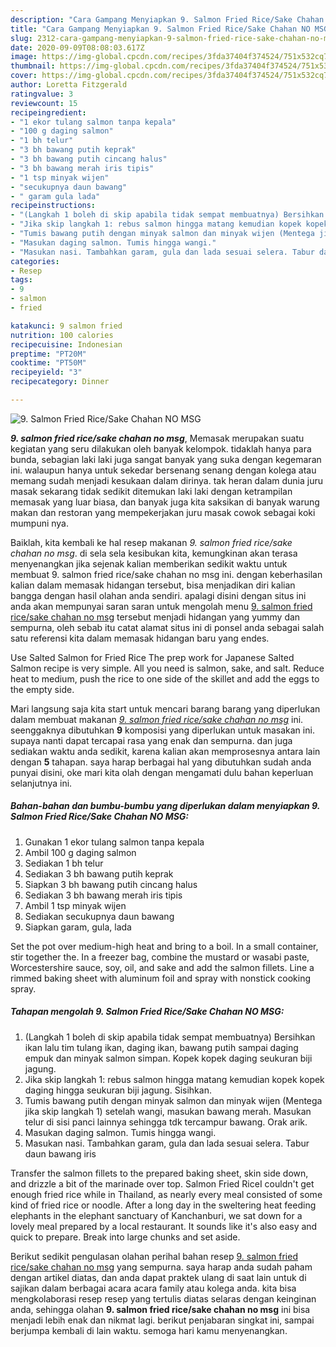 ```yaml
---
description: "Cara Gampang Menyiapkan 9. Salmon Fried Rice/Sake Chahan NO MSG yang Lezat"
title: "Cara Gampang Menyiapkan 9. Salmon Fried Rice/Sake Chahan NO MSG yang Lezat"
slug: 2312-cara-gampang-menyiapkan-9-salmon-fried-rice-sake-chahan-no-msg-yang-lezat
date: 2020-09-09T08:08:03.617Z
image: https://img-global.cpcdn.com/recipes/3fda37404f374524/751x532cq70/9-salmon-fried-ricesake-chahan-no-msg-foto-resep-utama.jpg
thumbnail: https://img-global.cpcdn.com/recipes/3fda37404f374524/751x532cq70/9-salmon-fried-ricesake-chahan-no-msg-foto-resep-utama.jpg
cover: https://img-global.cpcdn.com/recipes/3fda37404f374524/751x532cq70/9-salmon-fried-ricesake-chahan-no-msg-foto-resep-utama.jpg
author: Loretta Fitzgerald
ratingvalue: 3
reviewcount: 15
recipeingredient:
- "1 ekor tulang salmon tanpa kepala"
- "100 g daging salmon"
- "1 bh telur"
- "3 bh bawang putih keprak"
- "3 bh bawang putih cincang halus"
- "3 bh bawang merah iris tipis"
- "1 tsp minyak wijen"
- "secukupnya daun bawang"
- " garam gula lada"
recipeinstructions:
- "(Langkah 1 boleh di skip apabila tidak sempat membuatnya) Bersihkan ikan lalu tim tulang ikan, daging ikan, bawang putih sampai daging empuk dan minyak salmon simpan. Kopek kopek daging seukuran biji jagung."
- "Jika skip langkah 1: rebus salmon hingga matang kemudian kopek kopek daging hingga seukuran biji jagung. Sisihkan."
- "Tumis bawang putih dengan minyak salmon dan minyak wijen (Mentega jika skip langkah 1) setelah wangi, masukan bawang merah. Masukan telur di sisi panci lainnya sehingga tdk tercampur bawang. Orak arik."
- "Masukan daging salmon. Tumis hingga wangi."
- "Masukan nasi. Tambahkan garam, gula dan lada sesuai selera. Tabur daun bawang iris"
categories:
- Resep
tags:
- 9
- salmon
- fried

katakunci: 9 salmon fried 
nutrition: 100 calories
recipecuisine: Indonesian
preptime: "PT20M"
cooktime: "PT50M"
recipeyield: "3"
recipecategory: Dinner

---
```



![9. Salmon Fried Rice/Sake Chahan NO MSG](https://img-global.cpcdn.com/recipes/3fda37404f374524/751x532cq70/9-salmon-fried-ricesake-chahan-no-msg-foto-resep-utama.jpg)

<b><i>9. salmon fried rice/sake chahan no msg</i></b>, Memasak merupakan suatu kegiatan yang seru dilakukan oleh banyak kelompok. tidaklah hanya para bunda, sebagian laki laki juga sangat banyak yang suka dengan kegemaran ini. walaupun hanya untuk sekedar bersenang senang dengan kolega atau memang sudah menjadi kesukaan dalam dirinya. tak heran dalam dunia juru masak sekarang tidak sedikit ditemukan laki laki dengan ketrampilan memasak yang luar biasa, dan banyak juga kita saksikan di banyak warung makan dan restoran yang mempekerjakan juru masak cowok sebagai koki mumpuni nya.

Baiklah, kita kembali ke hal resep makanan <i>9. salmon fried rice/sake chahan no msg</i>. di sela sela kesibukan kita, kemungkinan akan terasa menyenangkan jika sejenak kalian memberikan sedikit waktu untuk membuat 9. salmon fried rice/sake chahan no msg ini. dengan keberhasilan kalian dalam memasak hidangan tersebut, bisa menjadikan diri kalian bangga dengan hasil olahan anda sendiri. apalagi disini dengan situs ini anda akan mempunyai saran saran untuk mengolah menu <u>9. salmon fried rice/sake chahan no msg</u> tersebut menjadi hidangan yang yummy dan sempurna, oleh sebab itu catat alamat situs ini di ponsel anda sebagai salah satu referensi kita dalam memasak hidangan baru yang endes.

Use Salted Salmon for Fried Rice The prep work for Japanese Salted Salmon recipe is very simple. All you need is salmon, sake, and salt. Reduce heat to medium, push the rice to one side of the skillet and add the eggs to the empty side.


Mari langsung saja kita start untuk mencari barang barang yang diperlukan dalam membuat makanan <u><i>9. salmon fried rice/sake chahan no msg</i></u> ini. seenggaknya dibutuhkan <b>9</b> komposisi yang diperlukan untuk masakan ini. supaya nanti dapat tercapai rasa yang enak dan sempurna. dan juga sediakan waktu anda sedikit, karena kalian akan memprosesnya antara lain dengan <b>5</b> tahapan. saya harap berbagai hal yang dibutuhkan sudah anda punyai disini, oke mari kita olah dengan mengamati dulu bahan keperluan selanjutnya ini.

<!--inarticleads1-->

##### Bahan-bahan dan bumbu-bumbu yang diperlukan dalam menyiapkan 9. Salmon Fried Rice/Sake Chahan NO MSG:

1. Gunakan 1 ekor tulang salmon tanpa kepala
1. Ambil 100 g daging salmon
1. Sediakan 1 bh telur
1. Sediakan 3 bh bawang putih keprak
1. Siapkan 3 bh bawang putih cincang halus
1. Sediakan 3 bh bawang merah iris tipis
1. Ambil 1 tsp minyak wijen
1. Sediakan secukupnya daun bawang
1. Siapkan  garam, gula, lada


Set the pot over medium-high heat and bring to a boil. In a small container, stir together the. In a freezer bag, combine the mustard or wasabi paste, Worcestershire sauce, soy, oil, and sake and add the salmon fillets. Line a rimmed baking sheet with aluminum foil and spray with nonstick cooking spray. 

<!--inarticleads2-->

##### Tahapan mengolah 9. Salmon Fried Rice/Sake Chahan NO MSG:

1. (Langkah 1 boleh di skip apabila tidak sempat membuatnya) Bersihkan ikan lalu tim tulang ikan, daging ikan, bawang putih sampai daging empuk dan minyak salmon simpan. Kopek kopek daging seukuran biji jagung.
1. Jika skip langkah 1: rebus salmon hingga matang kemudian kopek kopek daging hingga seukuran biji jagung. Sisihkan.
1. Tumis bawang putih dengan minyak salmon dan minyak wijen (Mentega jika skip langkah 1) setelah wangi, masukan bawang merah. Masukan telur di sisi panci lainnya sehingga tdk tercampur bawang. Orak arik.
1. Masukan daging salmon. Tumis hingga wangi.
1. Masukan nasi. Tambahkan garam, gula dan lada sesuai selera. Tabur daun bawang iris


Transfer the salmon fillets to the prepared baking sheet, skin side down, and drizzle a bit of the marinade over top. Salmon Fried RiceI couldn&#39;t get enough fried rice while in Thailand, as nearly every meal consisted of some kind of fried rice or noodle. After a long day in the sweltering heat feeding elephants in the elephant sanctuary of Kanchanburi, we sat down for a lovely meal prepared by a local restaurant. It sounds like it&#39;s also easy and quick to prepare. Break into large chunks and set aside. 

Berikut sedikit pengulasan olahan perihal bahan resep <u>9. salmon fried rice/sake chahan no msg</u> yang sempurna. saya harap anda sudah paham dengan artikel diatas, dan anda dapat praktek ulang di saat lain untuk di sajikan dalam berbagai acara acara family atau kolega anda. kita bisa mengkolaborasi resep resep yang tertulis diatas selaras dengan keinginan anda, sehingga olahan <b>9. salmon fried rice/sake chahan no msg</b> ini bisa menjadi lebih enak dan nikmat lagi. berikut penjabaran singkat ini, sampai berjumpa kembali di lain waktu. semoga hari kamu menyenangkan.
